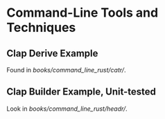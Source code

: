
# Command-Line Tools and Techniques


## Clap Derive Example

Found in *books/command_line_rust/catr/*.


## Clap Builder Example, Unit-tested

Look in *books/command_line_rust/headr/*.
